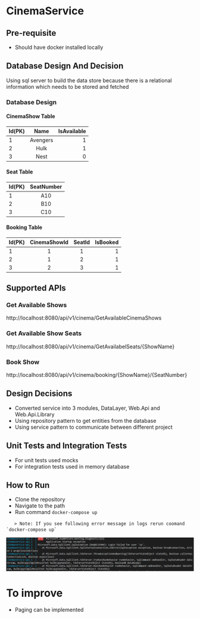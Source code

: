 # CinemaService

## Pre-requisite
* Should have docker installed locally

## Database Design And Decision
Using sql server to build the data store because there is a relational information which needs to be stored and fetched
### Database Design
#### CinemaShow Table
   
| Id(PK)        | Name          | IsAvailable  |
| ------------- |:-------------:| ------------:|
|       1       | Avengers      |       1      |
|       2       | Hulk          |       1      |
|       3       | Nest          |       0      |

#### Seat Table
   
| Id(PK)        | SeatNumber    |
| ------------- |:-------------:|
|       1       | A10           |
|       2       | B10           |
|       3       | C10           |

#### Booking Table
   
| Id(PK)        | CinemaShowId  | SeatId    | IsBooked |
| ------------- |:-------------:|:---------:| --------:|
|       1       | 1             |1          | 1        |
|       2       | 1             |2          | 1        |
|       3       | 2             |3          | 1        |


## Supported APIs

### Get Available Shows
http://localhost:8080/api/v1/cinema/GetAvailableCinemaShows

### Get Available Show Seats
http://localhost:8080/api/v1/cinema/GetAvailabelSeats/{ShowName}

### Book Show
http://localhost:8080/api/v1/cinema/booking/{ShowName}/{SeatNumber}

## Design Decisions
* Converted service into 3 modules, DataLayer, Web.Api and Web.Api.Library
* Using repository pattern to get entities from the database
* Using service pattern to communicate between different project

## Unit Tests and Integration Tests
* For unit tests used mocks
* For integration tests used in memory database

## How to Run
* Clone the repository
* Navigate to the path
* Run command `docker-compose up`
```
   > Note: If you see following error message in logs rerun coomand `docker-compose up`

```
![How to Run](./images/error-message.png)

# To improve
* Paging can be implemented 
